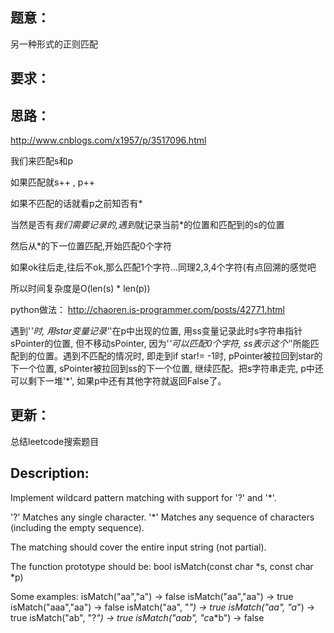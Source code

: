 ## 题意：
另一种形式的正则匹配

## 要求：


## 思路：
http://www.cnblogs.com/x1957/p/3517096.html

我们来匹配s和p

如果匹配就s++ , p++

如果不匹配的话就看p之前知否有*

当然是否有*我们需要记录的,遇到*就记录当前*的位置和匹配到的s的位置

然后从*的下一位置匹配,开始匹配0个字符

如果ok往后走,往后不ok,那么匹配1个字符...同理2,3,4个字符(有点回溯的感觉吧

所以时间复杂度是O(len(s) * len(p))


python做法：
http://chaoren.is-programmer.com/posts/42771.html

遇到'*'时, 用star变量记录'*'在p中出现的位置, 用ss变量记录此时s字符串指针sPointer的位置, 但不移动sPointer, 因为'*'可以匹配0个字符, ss表示这个'*'所能匹配到的位置。遇到不匹配的情况时, 即走到if star!= -1时, pPointer被拉回到star的下一个位置, sPointer被拉回到ss的下一个位置, 继续匹配。把s字符串走完, p中还可以剩下一堆'*', 如果p中还有其他字符就返回False了。

## 更新：
总结leetcode搜索题目

## Description:
Implement wildcard pattern matching with support for '?' and '*'.

'?' Matches any single character.
'*' Matches any sequence of characters (including the empty sequence).

The matching should cover the entire input string (not partial).

The function prototype should be:
bool isMatch(const char *s, const char *p)

Some examples:
isMatch("aa","a") → false
isMatch("aa","aa") → true
isMatch("aaa","aa") → false
isMatch("aa", "*") → true
isMatch("aa", "a*") → true
isMatch("ab", "?*") → true
isMatch("aab", "c*a*b") → false

